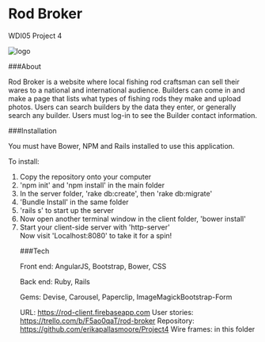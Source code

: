 # Rod Broker
WDI05 Project 4

<img src="http://i.imgur.com/Fuw3kLZ.jpg" alt="logo">  

###About

Rod Broker is a website where local fishing rod craftsman can sell their wares to a national and international audience. Builders can come in and make a page that lists what types of fishing rods they make and upload photos. Users can search builders by the data they enter, or generally search any builder. Users must log-in to see the Builder contact information.

###Installation

You must have Bower, NPM and Rails installed to use this application.

To install:
<ol>
  <li> Copy the repository onto your computer </li>
  <li> 'npm init' and 'npm install' in the main folder</li>
  <li> In the server folder, 'rake db:create', then 'rake db:migrate' </li>
  <li> 'Bundle Install' in the same folder</li>
  <li> 'rails s' to start up the server</li>
  <li> Now open another terminal window in the client folder, 'bower install'</li>
  <li> Start your client-side server with 'http-server'</li>
Now visit 'Localhost:8080' to take it for a spin!


###Tech

Front end:
AngularJS, Bootstrap, Bower, CSS

Back end:
Ruby, Rails 

Gems:
Devise, Carousel, Paperclip, ImageMagickBootstrap-Form

URL: https://rod-client.firebaseapp.com
User stories: https://trello.com/b/F5ao0qaT/rod-broker
Repository: https://github.com/erikapallasmoore/Project4
Wire frames: in this folder
